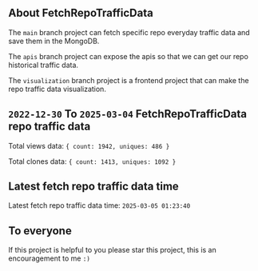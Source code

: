 ## About FetchRepoTrafficData

The `main` branch project can fetch specific repo everyday traffic data and save them in the MongoDB.

The `apis` branch project can expose the apis so that we can get our repo historical traffic data.

The `visualization` branch project is a frontend project that can make the repo traffic data visualization.

## `2022-12-30` To `2025-03-04` FetchRepoTrafficData repo traffic data

Total views data: `{ count: 1942, uniques: 486 }`

Total clones data: `{ count: 1413, uniques: 1092 }`

## Latest fetch repo traffic data time

Latest fetch repo traffic data time: `2025-03-05 01:23:40`

## To everyone

If this project is helpful to you please star this project, this is an encouragement to me `:)`



